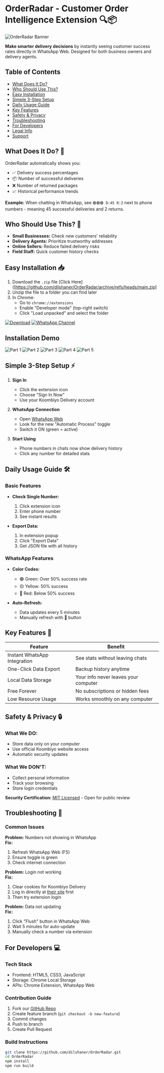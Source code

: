 # OrderRadar - Customer Order Intelligence Extension 🔍📦

![OrderRadar Banner](https://github.com/dilshaner/images/blob/main/Telegram.jpg?raw=true)

**Make smarter delivery decisions** by instantly seeing customer success rates directly in WhatsApp Web. Designed for both business owners and delivery agents.

## Table of Contents
- [What Does It Do?](#what-does-it-do-)
- [Who Should Use This?](#who-should-use-this-)
- [Easy Installation](#easy-installation-)
- [Simple 3-Step Setup](#simple-3-step-setup-)
- [Daily Usage Guide](#daily-usage-guide-)
- [Key Features](#key-features-)
- [Safety & Privacy](#safety--privacy-)
- [Troubleshooting](#troubleshooting-)
- [For Developers](#for-developers-)
- [Legal Info](#legal-info-)
- [Support](#support-)

## What Does It Do? 🎯
OrderRadar automatically shows you:
- ✅ Delivery success percentages
- 📦 Number of successful deliveries
- ❌ Number of returned packages
- 📈 Historical performance trends

**Example:** When chatting in WhatsApp, see `🟢🟢🟢 D:45 R:2` next to phone numbers - meaning 45 successful deliveries and 2 returns.

## Who Should Use This? 👥
- **Small Businesses:** Check new customers' reliability
- **Delivery Agents:** Prioritize trustworthy addresses
- **Online Sellers:** Reduce failed delivery risks
- **Field Staff:** Quick customer history checks

## Easy Installation 📥
1. Download the `.zip` file [Click Here]([https://github.com/dilshaner/OrderRadar/archive/refs/heads/main.zip]
2. Unzip the file to a folder you can find later
3. In Chrome:
   - Go to `chrome://extensions`
   - Enable "Developer mode" (top-right switch)
   - Click "Load unpacked" and select the folder

[![Download](https://img.shields.io/badge/Download-ZIP_File-blue?style=for-the-badge&logo=github)](https://github.com/dilshaner/OrderRadar/archive/refs/heads/main.zip) [![WhatsApp Channel](https://img.shields.io/badge/WhatsApp-Channel-green?style=for-the-badge&logo=whatsapp)](https://whatsapp.com/channel/0029Vb6kWQXElah0xszH0y04)

## Installation Demo
![Part 1](https://github.com/dilshaner/images/blob/main/Orderradar1.jpg?raw=true)
![Part 2](https://github.com/dilshaner/images/blob/main/Orderradar2.jpg?raw=true)
![Part 3](https://github.com/dilshaner/images/blob/main/Orderradar3.jpg?raw=true)
![Part 4](https://github.com/dilshaner/images/blob/main/Orderradar4.jpg?raw=true)
![Part 5](https://github.com/dilshaner/images/blob/main/Orderradar5.jpg?raw=true)

## Simple 3-Step Setup ⚡
1. **Sign In**
   - Click the extension icon
   - Choose "Sign In Now"
   - Use your Koombiyo Delivery account

2. **WhatsApp Connection**
   - Open [WhatsApp Web](https://web.whatsapp.com)
   - Look for the new "Automatic Process" toggle
   - Switch it ON (green = active)

3. **Start Using**
   - Phone numbers in chats now show delivery history
   - Click any number for detailed stats

## Daily Usage Guide 🛠️
### Basic Features
- **Check Single Number:**
  1. Click extension icon
  2. Enter phone number
  3. See instant results

- **Export Data:**
  1. In extension popup
  2. Click "Export Data"
  3. Get JSON file with all history

### WhatsApp Features
- **Color Codes:**
  - 🟢 Green: Over 50% success rate
  - 🟡 Yellow: 50% success
  - 🔴 Red: Below 50% success

- **Auto-Refresh:**
  - Data updates every 5 minutes
  - Manually refresh with 🔄 button

## Key Features 🌟
| Feature | Benefit |
|---------|---------|
| Instant WhatsApp Integration | See stats without leaving chats |
| One-Click Data Export | Backup history anytime |
| Local Data Storage | Your info never leaves your computer |
| Free Forever | No subscriptions or hidden fees |
| Low Resource Usage | Works smoothly on any computer |

## Safety & Privacy 🔒
### What We **DO**:
- Store data only on your computer
- Use official Koombiyo website access
- Automatic security updates

### What We **DON'T**:
- Collect personal information
- Track your browsing
- Store login credentials

**Security Certification:** [MIT Licensed](https://github.com/dilshaner/OrderRadar) - Open for public review

## Troubleshooting 🚧
### Common Issues
**Problem:** Numbers not showing in WhatsApp  
**Fix:**
1. Refresh WhatsApp Web (F5)
2. Ensure toggle is green
3. Check internet connection

**Problem:** Login not working  
**Fix:**
1. Clear cookies for Koombiyo Delivery
2. Log in directly at [their site](https://koombiyodelivery.lk) first
3. Then try extension login

**Problem:** Data not updating  
**Fix:**
1. Click "Flush" button in WhatsApp Web
2. Wait 5 minutes for auto-update
3. Manually check a number via extension

## For Developers 💻
### Tech Stack
- Frontend: HTML5, CSS3, JavaScript
- Storage: Chrome Local Storage
- APIs: Chrome Extension, WhatsApp Web

### Contribution Guide
1. Fork our [GitHub Repo](https://github.com/dilshaner/OrderRadar)
2. Create feature branch (`git checkout -b new-feature`)
3. Commit changes
4. Push to branch
5. Create Pull Request

### Build Instructions
```bash
git clone https://github.com/dilshaner/OrderRadar.git
cd OrderRadar
npm install
npm run build



